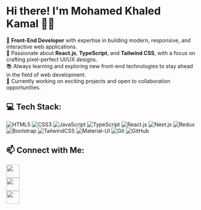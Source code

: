 # Hi there! I'm Mohamed Khaled Kamal 👋🏼

🚀 **Front-End Developer** with expertise in building modern, responsive, and interactive web applications.  
🎨 Passionate about **React.js**, **TypeScript**, and **Tailwind CSS**, with a focus on crafting pixel-perfect UI/UX designs.  
📚 Always learning and exploring new front-end technologies to stay ahead in the field of web development.  
💼 Currently working on exciting projects and open to collaboration opportunities.

## 💻 Tech Stack:
![HTML5](https://img.shields.io/badge/HTML5-FF5733?style=for-the-badge&logo=html5&logoColor=white)
![CSS3](https://img.shields.io/badge/CSS3-0066B8?style=for-the-badge&logo=css3&logoColor=white)
![JavaScript](https://img.shields.io/badge/JavaScript-F7DF1E?style=for-the-badge&logo=javascript&logoColor=black)
![TypeScript](https://img.shields.io/badge/TypeScript-3178C6?style=for-the-badge&logo=typescript&logoColor=white)
![React.js](https://img.shields.io/badge/React.js-61DAFB?style=for-the-badge&logo=react&logoColor=black)
![Next.js](https://img.shields.io/badge/Next.js-000000?style=for-the-badge&logo=next.js&logoColor=white)
![Redux](https://img.shields.io/badge/Redux-764ABC?style=for-the-badge&logo=redux&logoColor=white)
![Bootstrap](https://img.shields.io/badge/Bootstrap-563D7C?style=for-the-badge&logo=bootstrap&logoColor=white)
![TailwindCSS](https://img.shields.io/badge/TailwindCSS-06B6D4?style=for-the-badge&logo=tailwind-css&logoColor=white)
![Material-UI](https://img.shields.io/badge/Material%20UI-0081CB?style=for-the-badge&logo=material-ui&logoColor=white)
![Git](https://img.shields.io/badge/Git-F05032?style=for-the-badge&logo=git&logoColor=white)
![GitHub](https://img.shields.io/badge/GitHub-181717?style=for-the-badge&logo=github&logoColor=white)


## 📫 Connect with Me:
<a href="https://www.linkedin.com/in/mohamed-khaled-774549219">
  <img src="https://img.shields.io/badge/-LinkedIn-0A66C2?style=flat&logo=linkedin&logoColor=white" height="35" />
</a>
<br/>
<a href="mailto:mo7med.khaled22@gmail.com">
  <img src="https://img.shields.io/badge/-Email-D14836?style=flat&logo=gmail&logoColor=white" height="35" />
</a>
<br/>
<a href="https://github.com/Mohamed-Khaled-Kamal">
  <img src="https://img.shields.io/badge/-GitHub-181717?style=flat&logo=github&logoColor=white" height="35" />
</a>
